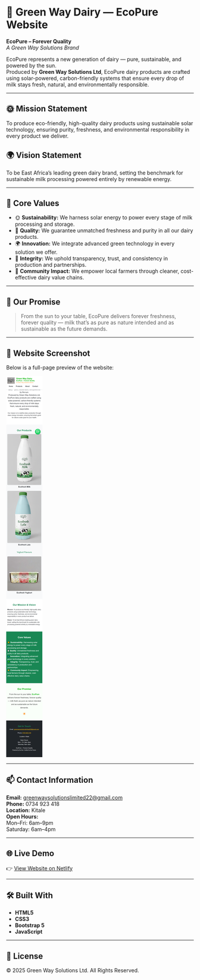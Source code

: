 # 🥛 Green Way Dairy — EcoPure Website

**EcoPure – Forever Quality**  
*A Green Way Solutions Brand*

EcoPure represents a new generation of dairy — pure, sustainable, and powered by the sun.  
Produced by **Green Way Solutions Ltd**, EcoPure dairy products are crafted using solar-powered, carbon-friendly systems that ensure every drop of milk stays fresh, natural, and environmentally responsible.

---

## 🌞 Mission Statement
To produce eco-friendly, high-quality dairy products using sustainable solar technology, ensuring purity, freshness, and environmental responsibility in every product we deliver.

## 🌍 Vision Statement
To be East Africa’s leading green dairy brand, setting the benchmark for sustainable milk processing powered entirely by renewable energy.

---

## 💚 Core Values
- 🌞 **Sustainability:** We harness solar energy to power every stage of milk processing and storage.  
- 🥛 **Quality:** We guarantee unmatched freshness and purity in all our dairy products.  
- 🌍 **Innovation:** We integrate advanced green technology in every solution we offer.  
- 💚 **Integrity:** We uphold transparency, trust, and consistency in production and partnerships.  
- 🤝 **Community Impact:** We empower local farmers through cleaner, cost-effective dairy value chains.

---

## 🌿 Our Promise
> From the sun to your table, EcoPure delivers forever freshness, forever quality — milk that’s as pure as nature intended and as sustainable as the future demands.

---

## 📸 Website Screenshot
Below is a full-page preview of the website:

![EcoPure Website Screenshot](./screenshot.png)

---

## 📫 Contact Information
**Email:** greenwaysolutionslimited22@gmail.com  
**Phone:** 0734 923 418  
**Location:** Kitale  
**Open Hours:**  
Mon–Fri: 6am–9pm  
Saturday: 6am–4pm  

---

## 🌐 Live Demo
👉 [View Website on Netlify](https://YOUR_SITE_NAME.netlify.app)

---

## 🛠️ Built With
- **HTML5**
- **CSS3**
- **Bootstrap 5**
- **JavaScript**

---

## 📄 License
© 2025 Green Way Solutions Ltd. All Rights Reserved.

